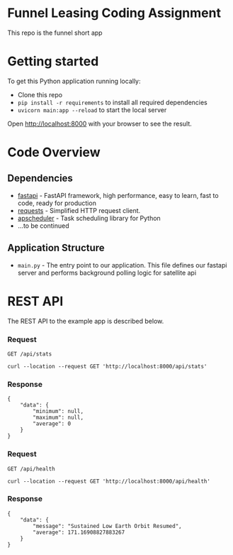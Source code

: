 # Funnel Leasing Coding Assignment

This repo is the funnel short app

# Getting started

To get this Python application running locally:

- Clone this repo
- `pip install -r requirements` to install all required dependencies
- `uvicorn main:app --reload` to start the local server

Open [http://localhost:8000](http://localhost:8000) with your browser to see the result.

# Code Overview

## Dependencies

- [fastapi](https://github.com/tiangolo/fastapi) - FastAPI framework, high performance, easy to learn, fast to code, ready for production
- [requests](https://github.com/request/request) - Simplified HTTP request client.
- [apscheduler](https://github.com/agronholm/apscheduler) - Task scheduling library for Python
- ...to be continued


## Application Structure

- `main.py` - The entry point to our application. This file defines our fastapi server and performs background polling logic for satellite api

# REST API

The REST API to the example app is described below.

### Request

`GET /api/stats`

    curl --location --request GET 'http://localhost:8000/api/stats'

### Response

    {
        "data": {
            "minimum": null,
            "maximum": null,
            "average": 0
        }
    }

### Request

`GET /api/health`

    curl --location --request GET 'http://localhost:8000/api/health' 

### Response
    {
        "data": {
            "message": "Sustained Low Earth Orbit Resumed",
            "average": 171.16908827883267
        }
    }
